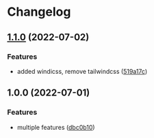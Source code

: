 # Changelog

## [1.1.0](https://github.com/agufa-tech/starter-template-nuxt/compare/v1.0.0...v1.1.0) (2022-07-02)


### Features

* added windicss, remove tailwindcss ([519a17c](https://github.com/agufa-tech/starter-template-nuxt/commit/519a17c4d3be2f2b65baee0f74c9c0bbef9ded34))

## 1.0.0 (2022-07-01)


### Features

* multiple features ([dbc0b10](https://github.com/agufa-tech/starter-template-nuxt/commit/dbc0b101b6aa1500755bfb1752336014c18ba760))
